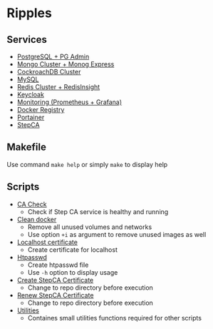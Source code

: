 # Ripples

## Services

- [PostgreSQL + PG Admin](/postgresql)
- [Mongo Cluster + Monog Express](/mongo)
- [CockroachDB Cluster](/cockroachdb)
- [MySQL](/mysql)
- [Redis Cluster + RedisInsight](/redis)
- [Keycloak](/keycloak)
- [Monitoring (Prometheus + Grafana)](/monitor)
- [Docker Registry](/registry)
- [Portainer](/portainer)
- [StepCA](/stepca)

## Makefile

Use command `make help` or simply `make` to display help

## Scripts

- [CA Check](scripts/ca_check.sh)
  - Check if Step CA service is healthy and running
- [Clean docker](scripts/clean_docker.sh)
  - Remove all unused volumes and networks
  - Use option `+i` as argument to remove unused images as well
- [Localhost certificate](scripts/localhost_certs.sh)
  - Create certificate for localhost
- [Htpasswd](scripts/htpasswd.sh)
  - Create htpasswd file
  - Use `-h` option to display usage
- [Create StepCA Certificate](scripts/step_certs.sh)
  - Change to repo directory before execution
- [Renew StepCA Certificate](scripts/step_certs_renew.sh)
  - Change to repo directory before execution
- [Utilities](scripts/utils.sh)
  - Containes small utilities functions required for other scripts
